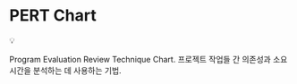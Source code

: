 # PERT Chart

<aside>
💡

Program Evaluation Review Technique Chart.
프로젝트 작업들 간 의존성과 소요 시간을 분석하는 데 사용하는 기법.

</aside>